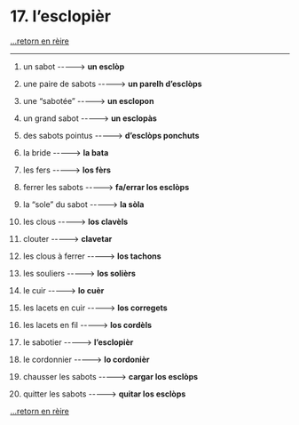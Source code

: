 # 17. l’esclopièr

[...retorn en rèire](../sommaire.md)

---

1. un sabot -----> **un esclòp**

2. une paire de sabots -----> **un parelh d’esclòps**

3. une “sabotée” -----> **un esclopon**

4. un grand sabot -----> **un esclopàs**

5. des sabots pointus -----> **d’esclòps ponchuts**

6. la bride -----> **la bata**

7. les fers -----> **los fèrs**

8. ferrer les sabots -----> **fa/errar los esclòps**

9. la “sole” du sabot -----> **la sòla**

10. les clous -----> **los clavèls**

11. clouter -----> **clavetar**

12. les clous à ferrer -----> **los tachons**

13. les souliers -----> **los solièrs**

14. le cuir -----> **lo cuèr**

15. les lacets en cuir -----> **los corregets**

16. les lacets en fil -----> **los cordèls**

17. le sabotier -----> **l’esclopièr**

18. le cordonnier -----> **lo cordonièr**

19. chausser les sabots -----> **cargar los esclòps**

20. quitter les sabots -----> **quitar los esclòps**

[...retorn en rèire](../sommaire.md)
